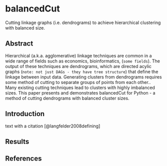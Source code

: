 # balancedCut

Cutting linkage graphs (i.e. dendrograms) to achieve hierarchical clustering with balanced size.

## Abstract

Hierarchical (a.k.a. agglomerative) linkage techniques are common in a wide range of fields such as economics, bioinformatics, (`some fields`). The output of these techniques are dendrograms, which are directed acylic graphs (`note: not just DAGs - they have tree structure`) that define the linkage between input data. Generating clusters from dendrograms requires some method of cutting to separate groups of points from each other.. Many existing cutting techniques lead to clusters with highly imbalanced sizes. This paper presents and demonstrates balancedCut for Python - a method of cutting dendrograms with balanced cluster sizes.


## Introduction

text with a citation [@langfelder2008defining]

## Results



## References